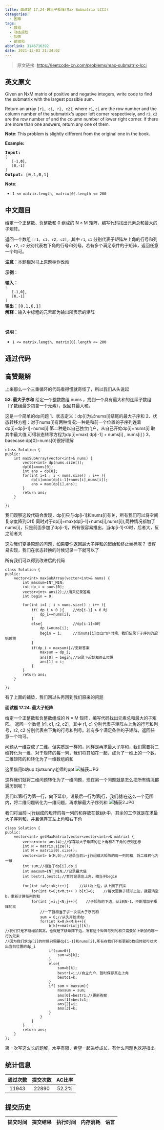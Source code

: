 ```yaml
---
title: 面试题 17.24-最大子矩阵(Max Submatrix LCCI)
categories:
  - 困难
tags:
  - 数组
  - 动态规划
  - 矩阵
  - 前缀和
abbrlink: 3146716392
date: 2021-12-03 21:34:02
---
```


> 原文链接: https://leetcode-cn.com/problems/max-submatrix-lcci


## 英文原文
<div><p>Given an NxM matrix of positive and negative integers, write code to find the submatrix with the largest possible sum.</p>

<p>Return an array&nbsp;<code>[r1, c1, r2, c2]</code>, where&nbsp;<code>r1</code>, <code>c1</code> are the row number and the column number of the submatrix&#39;s upper left corner respectively, and&nbsp;<code>r2</code>, <code>c2</code> are the row number of and the column number of lower right corner. If there are more than one answers, return any one of them.</p>

<p><b>Note:&nbsp;</b>This problem is slightly different from the original one in the book.</p>

<p><strong>Example:</strong></p>

<pre>
<strong>Input:
</strong><code>[
&nbsp;  [-1,<strong>0</strong>],
&nbsp;  [0,-1]
]</code>
<strong>Output: </strong>[0,1,0,1]</pre>

<p><strong>Note: </strong></p>

<ul>
	<li><code>1 &lt;= matrix.length, matrix[0].length &lt;= 200</code></li>
</ul>
</div>

## 中文题目
<div><p>给定一个正整数、负整数和 0 组成的 N &times; M&nbsp;矩阵，编写代码找出元素总和最大的子矩阵。</p>

<p>返回一个数组 <code>[r1, c1, r2, c2]</code>，其中 <code>r1</code>, <code>c1</code> 分别代表子矩阵左上角的行号和列号，<code>r2</code>, <code>c2</code> 分别代表右下角的行号和列号。若有多个满足条件的子矩阵，返回任意一个均可。</p>

<p><strong>注意：</strong>本题相对书上原题稍作改动</p>

<p><strong>示例：</strong></p>

<pre><strong>输入：
</strong><code>[
&nbsp;  [-1,<strong>0</strong>],
&nbsp;  [0,-1]
]</code>
<strong>输出：</strong>[0,1,0,1]
<strong>解释：</strong>输入中标粗的元素即为输出所表示的矩阵</pre>

<p>&nbsp;</p>

<p><strong>说明：</strong></p>

<ul>
	<li><code>1 &lt;= matrix.length, matrix[0].length &lt;= 200</code></li>
</ul>
</div>

## 通过代码
<RecoDemo>
</RecoDemo>


## 高赞题解
上来那么一个三重循环的代码看得懂就奇怪了，所以我们从头说起

**53. 最大子序和**
给定一个整数数组 nums ，找到一个具有最大和的连续子数组（子数组最少包含一个元素），返回其最大和。

这是一个简单的dp问题
1、状态定义：dp[i]为以nums[i]结尾的最大子序和
2、状态转移方程：对于nums[i]有两种情况:一种是和前一个位置的子序列连着dp[i]=dp[i-1]+nums[i]
                                    第二种是以自己独立门户，从自己开始dp[i]=nums[i]
    取其中最大值,可得状态转移方程为dp[i]=max( dp[i-1] + nums[i] , nums[i] )
3、basecase:dp[0]=nums[0]很好理解
```
class Solution {
public:
    int maxSubArray(vector<int>& nums) {
        vector<int> dp(nums.size());
        dp[0]=nums[0];
        int ans = dp[0];
        for(int i=1 ; i < nums.size() ; i++ ){
            dp[i]=max(dp[i-1]+nums[i],nums[i]);
            ans = max(dp[i],ans);
        }
        return ans;
    }
    
};
```
我们观察这段代码会发现，dp[i]只与dp[i-1]和nums[i]有关，所有我们可以将空间复杂度降到O(1)
同时对于dp[i]=max(dp[i-1]+nums[i],nums[i]),两种情况都加了nums[i]，只是前面多加了dp[i-1]，所有很容易推出，当dp[i-1]<0时，后者大，反之前者大

这次我们变换原题的问题，如果要你返回最大子序和的起始和终止坐标呢？
很容易实现，我们在状态转换的时候记录一下就可以了

所有我们可以得到改进后的代码
```
class Solution {
public:
    vector<int> maxSubArray(vector<int>& nums) {
        int maxsum=INT_MIN;
        int dp_i = nums[0];
        vector<int> ans(2);//用来记录答案
        int begin = 0;

        for(int i=1 ; i < nums.size() ; i++ ){
            if( dp_i > 0 ){    //dp[i-1] > 0 时
                dp_i+=nums[i];
            }
            else{              //dp[i-1]<0时
                dp_i=nums[i];
                begin = i;     //当nums[i]自立门户时候，我们记录下子序列的起始位置
            }
            if(dp_i > maxsum){//更新答案
                maxsum = dp_i;
                ans[0] = begin;//记录下起始和终止位置
                ans[1] = i;
            }  
        }
        return ans;
    }
    
};
```

有了上面的铺垫，我们回过头再回到我们原来的问题

**面试题 17.24. 最大子矩阵**

给定一个正整数和负整数组成的 N × M 矩阵，编写代码找出元素总和最大的子矩阵。
返回一个数组 [r1, c1, r2, c2]，其中 r1, c1 分别代表子矩阵左上角的行号和列号，r2, c2 分别代表右下角的行号和列号。若有多个满足条件的子矩阵，返回任意一个均可。

问题从一维变成了二维，但实质是一样的，同样是再求最大子序和，我们需要将二维转化为一维，对于矩阵的每一列，我们将其加在一起，成为了一维上的一个数，二维矩阵的和转化为了一维数组的和

这里借用b站up zjutsunny老师的ppt
![捕获.JPG](../images/max-submatrix-lcci-0.jpg)

这样我们就将二维问题转化为了一维问题，现在另一个问题就是怎么把所有情况都遍历到呢？

我们以第i行为第一行，向下延申，设最后一行为第j行，我们就i在这么一个范围内，将二维问题转化为一维问题，再求解最大子序列和
![捕获2.JPG](../images/max-submatrix-lcci-1.jpg)


我们将当前i~j行组成的矩阵的每一列的和存放在数组b中，其余的工作就是在求最大子序列和，并且保存其左上角和右下角
```
class Solution {
public:
    vector<int> getMaxMatrix(vector<vector<int>>& matrix) {
        vector<int> ans(4);//保存最大子矩阵的左上角和右下角的行列坐标
        int N = matrix.size();
        int M = matrix[0].size();
        vector<int> b(M,0);//记录当前i~j行组成大矩阵的每一列的和，将二维转化为一维
        int sum;//相当于dp[i],dp_i
        int maxsum=INT_MIN;//记录最大值
        int bestr1,bestc1;//暂时记录左上角，相当于begin

        for(int i=0;i<N;i++){     //以i为上边，从上而下扫描
            for(int t=0;t<M;t++ ) b[t]=0;    //每次更换子矩形上边，就要清空b，重新计算每列的和
            for(int j=i;j<N;j++){    //子矩阵的下边，从i到N-1，不断增加子矩阵的高
                //一下就相当于求一次最大子序列和
                sum = 0;//从头开始求dp
                for(int k=0;k<M;k++){
                    b[k]+=matrix[j][k];   
//我们只是不断增加其高，也就是下移矩阵下边，所有这个矩阵每列的和只需要加上新加的哪一行的元素
//因为我们求dp[i]的时候只需要dp[i-1]和nums[i],所有在我们不断更新b数组时就可以求出当前位置的dp_i
                    if(sum>0){
                        sum+=b[k];
                    }
                    else{
                        sum=b[k];
                        bestr1=i;//自立门户，暂时保存其左上角
                        bestc1=k;
                    }
                    if( sum > maxsum){
                        maxsum = sum;
                        ans[0]=bestr1;//更新答案
                        ans[1]=bestc1;
                        ans[2]=j;
                        ans[3]=k;
                    }
                }
            }
        }
        return ans;
    }
};
```
第一次写这么长的题解，水平有限，希望一起进步成长，有什么问题也欢迎指出。







## 统计信息
| 通过次数 | 提交次数 | AC比率 |
| :------: | :------: | :------: |
|    11943    |    22890    |   52.2%   |

## 提交历史
| 提交时间 | 提交结果 | 执行时间 |  内存消耗  | 语言 |
| :------: | :------: | :------: | :--------: | :--------: |
